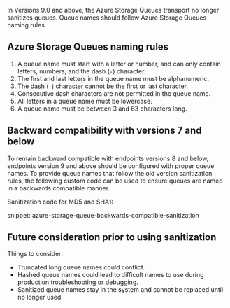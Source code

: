 In Versions 9.0 and above, the Azure Storage Queues transport no longer sanitizes queues. Queue names should follow Azure Storage Queues naming rules.


## Azure Storage Queues naming rules

 1. A queue name must start with a letter or number, and can only contain letters, numbers, and the dash (`-`) character.
 1. The first and last letters in the queue name must be alphanumeric.
 1. The dash (`-`) character cannot be the first or last character.
 1. Consecutive dash characters are not permitted in the queue name.
 1. All letters in a queue name must be lowercase.
 1. A queue name must be between 3 and 63 characters long.


## Backward compatibility with versions 7 and below

To remain backward compatible with endpoints versions 8 and below, endpoints version 9 and above should be configured with proper queue names. To provide queue names that follow the old version sanitization rules, the following custom code can be used to ensure queues are named in a backwards compatible manner.

Sanitization code for MD5 and SHA1:

snippet: azure-storage-queue-backwards-compatible-sanitization


## Future consideration prior to using sanitization

Things to consider:

 * Truncated long queue names could conflict.
 * Hashed queue names could lead to difficult names to use during production troubleshooting or debugging.
 * Sanitized queue names stay in the system and cannot be replaced until no longer used.
